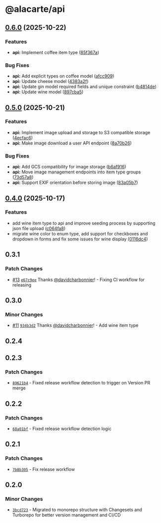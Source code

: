 # @alacarte/api

## [0.6.0](https://github.com/davidcharbonnier/alacarte/compare/v0.5.0...v0.6.0) (2025-10-22)


### Features

* **api:** Implement coffee item type ([85f367a](https://github.com/davidcharbonnier/alacarte/commit/85f367a806b69c37d4378b9ee14c493244a829c9))


### Bug Fixes

* **api:** Add explicit types on coffee model ([afcc909](https://github.com/davidcharbonnier/alacarte/commit/afcc90966c414f1fda66838b05599bc535623e55))
* **api:** Update cheese model ([4383a2f](https://github.com/davidcharbonnier/alacarte/commit/4383a2f10f27e7fcc7498ba9a778168befd6109d))
* **api:** Update gin model required fields and unique constraint ([b4814de](https://github.com/davidcharbonnier/alacarte/commit/b4814de61900b3da58a1bbf97f20b2d464c141aa))
* **api:** Update wine model ([897cba5](https://github.com/davidcharbonnier/alacarte/commit/897cba55a23f3d0dc7d2b84c76d124c700d452e6))

## [0.5.0](https://github.com/davidcharbonnier/alacarte/compare/v0.4.0...v0.5.0) (2025-10-21)


### Features

* **api:** Implement image upload and storage to S3 compatible storage ([4ecfac6](https://github.com/davidcharbonnier/alacarte/commit/4ecfac64f2ac0484054a01a228d52458377754b0))
* **api:** Make image download a user API endpoint ([8a70b26](https://github.com/davidcharbonnier/alacarte/commit/8a70b26dc345361c4058f4fb290f682555d7d664))


### Bug Fixes

* **api:** Add GCS compatibility for image storage ([b6af916](https://github.com/davidcharbonnier/alacarte/commit/b6af9165ede8540bf076481bc5abd4fb75eea34f))
* **api:** Move image management endpoints into item type groups ([73d57a8](https://github.com/davidcharbonnier/alacarte/commit/73d57a85a4be2a7fca16e11da87daabe1c75342e))
* **api:** Support EXIF orientation before storing image ([83a05b7](https://github.com/davidcharbonnier/alacarte/commit/83a05b741905b66a415f640f180aea529d58680c))

## [0.4.0](https://github.com/davidcharbonnier/alacarte/compare/api-v0.3.1...api-v0.4.0) (2025-10-17)


### Features

* add wine item type to api and improve seeding process by supporting json file upload ([c064fa8](https://github.com/davidcharbonnier/alacarte/commit/c064fa8bee1c6f7f7e91fc03486eeb1b1e87d6dc))
* migrate wine color to enum type, add support for checkboxes and dropdown in forms and fix some issues for wine display ([0116dc4](https://github.com/davidcharbonnier/alacarte/commit/0116dc468c5a71727855834f4958cf77bebc49a2))

## 0.3.1

### Patch Changes

- [#13](https://github.com/davidcharbonnier/alacarte/pull/13) [`e67c9ee`](https://github.com/davidcharbonnier/alacarte/commit/e67c9ee46c1cd8d71d8e15380ca8d8aa93182023) Thanks [@davidcharbonnier](https://github.com/davidcharbonnier)! - Fixing CI workflow for releasing

## 0.3.0

### Minor Changes

- [#11](https://github.com/davidcharbonnier/alacarte/pull/11) [`934b3d2`](https://github.com/davidcharbonnier/alacarte/commit/934b3d2ccefa1f3bcaf7b7545e4d6ee5d9db06ad) Thanks [@davidcharbonnier](https://github.com/davidcharbonnier)! - Add wine item type

## 0.2.4

## 0.2.3

### Patch Changes

- [`89621b4`](https://github.com/davidcharbonnier/alacarte/commit/89621b42d651d8139954004cf27065d482e93039) - Fixed release workflow detection to trigger on Version PR merge

## 0.2.2

### Patch Changes

- [`68a01bf`](https://github.com/davidcharbonnier/alacarte/commit/68a01bf99f3aafedfef53bd8e34d5ecee449301e) - Fixed release workflow detection logic

## 0.2.1

### Patch Changes

- [`7b8b305`](https://github.com/davidcharbonnier/alacarte/commit/7b8b3056c8a890a2be3b07e2ef3b83e522a26500) - Fix release workflow

## 0.2.0

### Minor Changes

- [`3bcd723`](https://github.com/davidcharbonnier/alacarte/commit/3bcd723f82deff365cbb2b9cd3a89e85f43d4c1b) - Migrated to monorepo structure with Changesets and Turborepo for better version management and CI/CD

